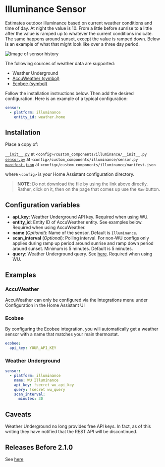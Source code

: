 # Illuminance Sensor

Estimates outdoor illuminance based on current weather conditions and time of day. At night the value is 10. From a little before sunrise to a little after the value is ramped up to whatever the current conditions indicate. The same happens around sunset, except the value is ramped down. Below is an example of what that might look like over a three day period.

![Image of sensor history](images/illuminance_history.png)

The following sources of weather data are supported:

* Weather Underground
* [AccuWeather (symbol)](https://www.home-assistant.io/integrations/accuweather/)
* [Ecobee (symbol)](https://www.home-assistant.io/integrations/ecobee/)

Follow the installation instructions below.
Then add the desired configuration. Here is an example of a typical configuration:

```yaml
sensor:
  - platform: illuminance
    entity_id: weather.home
```

## Installation

Place a copy of:

[`__init__.py`](custom_components/illuminance/__init__.py) at `<config>/custom_components/illuminance/__init__.py`  
[`sensor.py`](custom_components/illuminance/sensor.py) at `<config>/custom_components/illuminance/sensor.py`  
[`manifest.json`](custom_components/illuminance/manifest.json) at `<config>/custom_components/illuminance/manifest.json`

where `<config>` is your Home Assistant configuration directory.

>__NOTE__: Do not download the file by using the link above directly. Rather, click on it, then on the page that comes up use the `Raw` button.

## Configuration variables

* **api_key**: Weather Underground API key. Required when using WU.
* **entity_id**: Entity ID of AccuWeather entity. See examples below. Required when using AccuWeather.
* **name** (*Optional*): Name of the sensor. Default is `Illuminance`.
* **scan_interval** (*Optional*): Polling interval.  For non-WU configs only applies during ramp up period around sunrise and ramp down period around sunset. Minimum is 5 minutes. Default is 5 minutes.
* **query**: Weather Underground query. See [here](https://www.wunderground.com/weather/api/d/docs?d=data/index). Required when using WU.

## Examples

### AccuWeather

AccuWeather can only be configured via the Integrations menu under Configuration in the Home Assistant UI

### Ecobee

By configuring the Ecobee integration, you will automatically get a weather sensor with a name that matches your main thermostat.

```yaml
ecobee:
  api_key: YOUR_API_KEY
```

### Weather Underground

```yaml
sensor:
  - platform: illuminance
    name: WU Illuminance
    api_key: !secret wu_api_key
    query: !secret wu_query
    scan_interval:
      minutes: 30
```

## Caveats

Weather Underground no long provides free API keys. In fact, as of this writing they have notified that the REST API will be discontinued.

## Releases Before 2.1.0

See [here](https://github.com/pnbruckner/homeassistant-config/blob/master/docs/illuminance.md)
